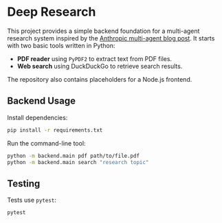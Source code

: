 # Deep Research

This project provides a simple backend foundation for a multi-agent research system inspired by the [Anthropic multi-agent blog post](https://www.anthropic.com/engineering/built-multi-agent-research-system). It starts with two basic tools written in Python:

- **PDF reader** using `PyPDF2` to extract text from PDF files.
- **Web search** using DuckDuckGo to retrieve search results.

The repository also contains placeholders for a Node.js frontend.

## Backend Usage

Install dependencies:

```bash
pip install -r requirements.txt
```

Run the command-line tool:

```bash
python -m backend.main pdf path/to/file.pdf
python -m backend.main search "research topic"
```

## Testing

Tests use `pytest`:

```bash
pytest
```
